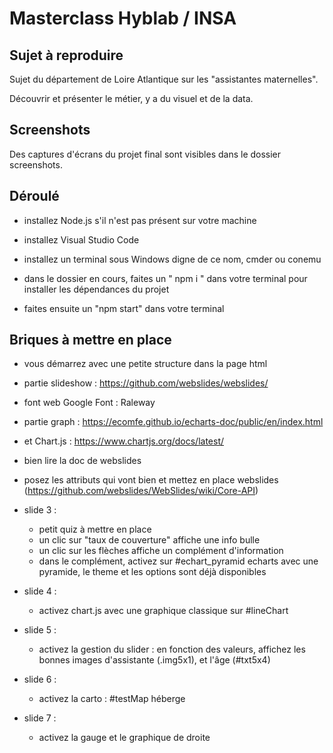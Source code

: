 # Masterclass Hyblab / INSA

## Sujet à reproduire

Sujet du département de Loire Atlantique sur les "assistantes maternelles".

Découvrir et présenter le métier, y a du visuel et de la data.

## Screenshots

Des captures d'écrans du projet final sont visibles dans le dossier screenshots.

## Déroulé

-   installez Node.js s'il n'est pas présent sur votre machine
-   installez Visual Studio Code
-   installez un terminal sous Windows digne de ce nom, cmder ou conemu

-   dans le dossier en cours, faites un " npm i " dans votre terminal pour installer les dépendances du projet

-   faites ensuite un "npm start" dans votre terminal

## Briques à mettre en place

-   vous démarrez avec une petite structure dans la page html

-   partie slideshow : https://github.com/webslides/webslides/
-   font web Google Font : Raleway
-   partie graph : https://ecomfe.github.io/echarts-doc/public/en/index.html
-   et Chart.js : https://www.chartjs.org/docs/latest/

-   bien lire la doc de webslides

-   posez les attributs qui vont bien et mettez en place webslides (https://github.com/webslides/WebSlides/wiki/Core-API)

-   slide 3 :

    -   petit quiz à mettre en place
    -   un clic sur "taux de couverture" affiche une info bulle
    -   un clic sur les flèches affiche un complément d'information
    -   dans le complément, activez sur #echart_pyramid echarts avec une pyramide, le theme et les options sont déjà disponibles

-   slide 4 :

    -   activez chart.js avec une graphique classique sur #lineChart

-   slide 5 :

    -   activez la gestion du slider : en fonction des valeurs, affichez les bonnes images d'assistante (.img5x1), et l'âge (#txt5x4)

-   slide 6 :

    -   activez la carto : #testMap héberge

-   slide 7 :

    -   activez la gauge et le graphique de droite
